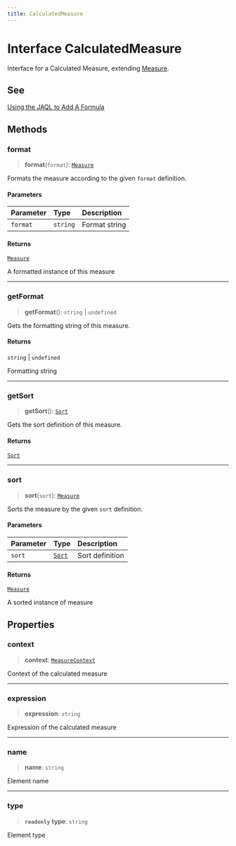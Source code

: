 ```yaml
---
title: CalculatedMeasure
---
```


# Interface CalculatedMeasure

Interface for a Calculated Measure, extending [Measure](interface.Measure.md).

## See

[Using the JAQL to Add A Formula](https://sisense.dev/guides/querying/useJaql/#step-7-adding-a-formula)

## Methods

### format

> **format**(`format`): [`Measure`](interface.Measure.md)

Formats the measure according to the given `format` definition.

#### Parameters

| Parameter | Type | Description |
| :------ | :------ | :------ |
| `format` | `string` | Format string |

#### Returns

[`Measure`](interface.Measure.md)

A formatted instance of this measure

***

### getFormat

> **getFormat**(): `string` \| `undefined`

Gets the formatting string of this measure.

#### Returns

`string` \| `undefined`

Formatting string

***

### getSort

> **getSort**(): [`Sort`](../enumerations/enumeration.Sort.md)

Gets the sort definition of this measure.

#### Returns

[`Sort`](../enumerations/enumeration.Sort.md)

***

### sort

> **sort**(`sort`): [`Measure`](interface.Measure.md)

Sorts the measure by the given `sort` definition.

#### Parameters

| Parameter | Type | Description |
| :------ | :------ | :------ |
| `sort` | [`Sort`](../enumerations/enumeration.Sort.md) | Sort definition |

#### Returns

[`Measure`](interface.Measure.md)

A sorted instance of measure

## Properties

### context

> **context**: [`MeasureContext`](interface.MeasureContext.md)

Context of the calculated measure

***

### expression

> **expression**: `string`

Expression of the calculated measure

***

### name

> **name**: `string`

Element name

***

### type

> **`readonly`** **type**: `string`

Element type
